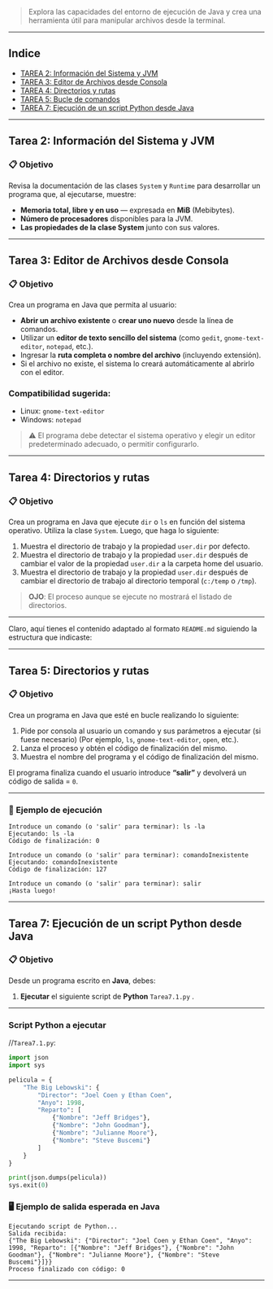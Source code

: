 
> Explora las capacidades del entorno de ejecución de Java y crea una herramienta útil para manipular archivos desde la terminal.

---

## Indice

- [TAREA 2: Información del Sistema y JVM](#tarea-2-información-del-sistema-y-jvm)
- [TAREA 3: Editor de Archivos desde Consola](#tarea-3-editor-de-archivos-desde-consola)
- [TAREA 4: Directorios y rutas](#tarea-4-directorios-y-rutas)
- [TAREA 5: Bucle de comandos](#tarea-5-bucle-de-comandos)
- [TAREA 7: Ejecución de un script Python desde Java](#tarea-7-ejecución-de-un-script-python-desde-java)

---

##  Tarea 2: Información del Sistema y JVM

### 📋 Objetivo

Revisa la documentación de las clases `System` y `Runtime` para desarrollar un programa que, al ejecutarse, muestre:

-  **Memoria total, libre y en uso** — expresada en **MiB** (Mebibytes).
-  **Número de procesadores** disponibles para la JVM.
-  **Las propiedades de la clase System** junto con sus valores.

---

##  Tarea 3: Editor de Archivos desde Consola

### 📋 Objetivo

Crea un programa en Java que permita al usuario:

-  **Abrir un archivo existente** o **crear uno nuevo** desde la línea de comandos.
-  Utilizar un **editor de texto sencillo del sistema** (como `gedit`, `gnome-text-editor`, `notepad`, etc.).
-  Ingresar la **ruta completa o nombre del archivo** (incluyendo extensión).
-  Si el archivo no existe, el sistema lo creará automáticamente al abrirlo con el editor.


### Compatibilidad sugerida:

- Linux:  `gnome-text-editor`
- Windows: `notepad`

> ⚠️ El programa debe detectar el sistema operativo y elegir un editor predeterminado adecuado, o permitir configurarlo.

---

## Tarea 4: Directorios y rutas

### 📋 Objetivo

Crea un programa en Java que ejecute `dir` o `ls` en función del sistema operativo. Utiliza la clase `System`. Luego, que haga lo siguiente:

1. Muestra el directorio de trabajo y la propiedad `user.dir` por defecto.
2. Muestra el directorio de trabajo y la propiedad `user.dir` después de cambiar el valor de la propiedad `user.dir` a la carpeta home del usuario.
3. Muestra el directorio de trabajo y la propiedad `user.dir` después de cambiar el directorio de trabajo al directorio temporal (`c:/temp` o `/tmp`).

> **OJO**: El proceso aunque se ejecute no mostrará el listado de directorios.

---
Claro, aquí tienes el contenido adaptado al formato `README.md` siguiendo la estructura que indicaste:

---

## Tarea 5: Directorios y rutas

### 📋 Objetivo

Crea un programa en Java que esté en bucle realizando lo siguiente:

1. Pide por consola al usuario un comando y sus parámetros a ejecutar (si fuese necesario) (Por ejemplo, `ls`, `gnome-text-editor`, `open`, etc.).
2. Lanza el proceso y obtén el código de finalización del mismo.
3. Muestra el nombre del programa y el código de finalización del mismo.

El programa finaliza cuando el usuario introduce **“salir”** y devolverá un código de salida = `0`.

---

### 🧪 Ejemplo de ejecución

```
Introduce un comando (o 'salir' para terminar): ls -la
Ejecutando: ls -la
Código de finalización: 0

Introduce un comando (o 'salir' para terminar): comandoInexistente
Ejecutando: comandoInexistente
Código de finalización: 127

Introduce un comando (o 'salir' para terminar): salir
¡Hasta luego!
```

---

## Tarea 7: Ejecución de un script Python desde Java

### 📋 Objetivo

Desde un programa escrito en **Java**, debes:

1. **Ejecutar** el siguiente script de **Python** `Tarea7.1.py` .

---

### Script Python a ejecutar

 //`Tarea7.1.py`:

```python
import json
import sys

pelicula = {
    "The Big Lebowski": {
        "Director": "Joel Coen y Ethan Coen",
        "Anyo": 1998,
        "Reparto": [
            {"Nombre": "Jeff Bridges"},
            {"Nombre": "John Goodman"},
            {"Nombre": "Julianne Moore"},
            {"Nombre": "Steve Buscemi"}
        ]
    }
}

print(json.dumps(pelicula))
sys.exit(0)
```

### 🖥️ Ejemplo de salida esperada en Java

```
Ejecutando script de Python...
Salida recibida:
{"The Big Lebowski": {"Director": "Joel Coen y Ethan Coen", "Anyo": 1998, "Reparto": [{"Nombre": "Jeff Bridges"}, {"Nombre": "John Goodman"}, {"Nombre": "Julianne Moore"}, {"Nombre": "Steve Buscemi"}]}}
Proceso finalizado con código: 0
```

---

